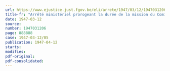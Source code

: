 ```yaml
---
url: https://www.ejustice.just.fgov.be/eli/arrete/1947/03/12/1947031206/justel
title-fr: "Arrêté ministériel prorogeant la durée de la mission du Comité provisoire de gestion des tramways d'Anvers et environs et approuvant les modifications apportées au règlement d'exploitation du dit comité"
date: 1947-03-12
source:
number: 1947031206
page: 888888
case: 1947-03-12/05
publication: 1947-04-12
starts:
modifies:
pdf-original:
pdf-consolidated:
---
```


